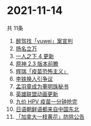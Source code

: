 # 2021-11-14
  共 11条

  <!-- BEGIN -->
  <!-- 最后更新时间:Sun Nov 14 2021 01:54:57 GMT+0000 (Coordinated Universal Time) -->
  1. [醉驾找「yuwei」案宣判](https://www.zhihu.com/search?q=yuwei)
1. [扬名立万](https://www.zhihu.com/search?q=扬名立万)
1. [一人之下 4 更新](https://www.zhihu.com/search?q=一人之下4)
1. [原神 2.3 版本前瞻](https://www.zhihu.com/search?q=原神)
1. [辉瑞「疫苗恐怖主义」](https://www.zhihu.com/search?q=辉瑞)
1. [李铁换人引争议](https://www.zhihu.com/search?q=李铁)
1. [孟羽童成为董明珠秘书](https://www.zhihu.com/search?q=孟羽童)
1. [英雄联盟动画更新](https://www.zhihu.com/search?q=英雄联盟双城之战)
1. [九价 HPV 疫苗一分钟抢完](https://www.zhihu.com/search?q=九价)
1. [日语朝鲜语都来自中国东北](https://www.zhihu.com/search?q=中国东北)
1. [「加拿大一枝黄花」防除公告](https://www.zhihu.com/search?q=加拿大一枝黄花)
  <!-- END -->
  